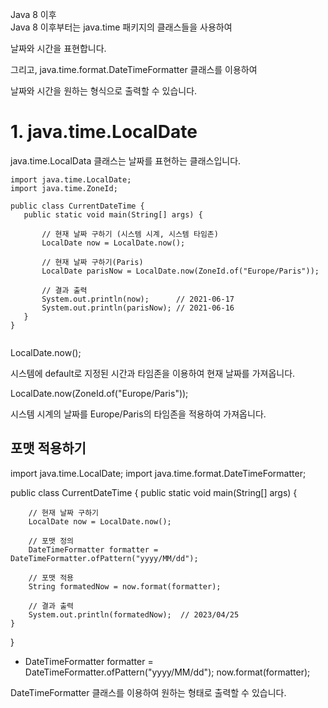 Java 8 이후  
Java 8 이후부터는 java.time 패키지의 클래스들을 사용하여

날짜와 시간을 표현합니다.

그리고, java.time.format.DateTimeFormatter 클래스를 이용하여

날짜와 시간을 원하는 형식으로 출력할 수 있습니다.

# 1. java.time.LocalDate

java.time.LocalData 클래스는 날짜를 표현하는 클래스입니다.

```
import java.time.LocalDate;
import java.time.ZoneId;

public class CurrentDateTime {
   public static void main(String[] args) {

       // 현재 날짜 구하기 (시스템 시계, 시스템 타임존)
       LocalDate now = LocalDate.now();

       // 현재 날짜 구하기(Paris)
       LocalDate parisNow = LocalDate.now(ZoneId.of("Europe/Paris"));

       // 결과 출력
       System.out.println(now);      // 2021-06-17
       System.out.println(parisNow); // 2021-06-16
   }
}


```

LocalDate.now();

시스템에 default로 지정된 시간과 타임존을 이용하여 현재 날짜를 가져옵니다.

LocalDate.now(ZoneId.of("Europe/Paris"));

시스템 시계의 날짜를 Europe/Paris의 타임존을 적용하여 가져옵니다.

## 포맷 적용하기

import java.time.LocalDate;
import java.time.format.DateTimeFormatter;

public class CurrentDateTime {
public static void main(String[] args) {

        // 현재 날짜 구하기
        LocalDate now = LocalDate.now();

        // 포맷 정의
        DateTimeFormatter formatter = DateTimeFormatter.ofPattern("yyyy/MM/dd");

        // 포맷 적용
        String formatedNow = now.format(formatter);

        // 결과 출력
        System.out.println(formatedNow);  // 2023/04/25
    }

}

- DateTimeFormatter formatter = DateTimeFormatter.ofPattern("yyyy/MM/dd");
  now.format(formatter);

DateTimeFormatter 클래스를 이용하여 원하는 형태로 출력할 수 있습니다.
